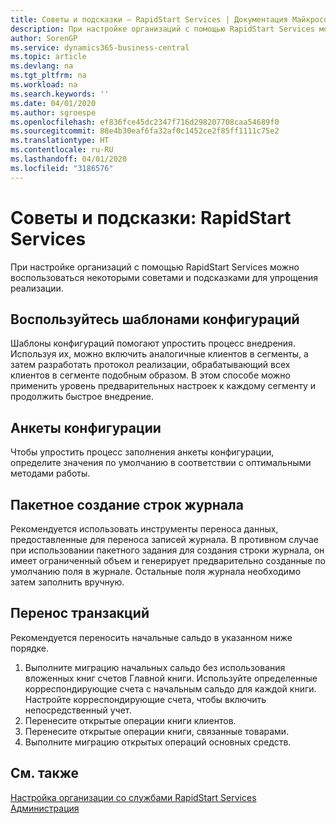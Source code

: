 ```yaml
---
title: Советы и подсказки — RapidStart Services | Документация Майкрософт
description: При настройке организаций с помощью RapidStart Services можно воспользоваться некоторыми советами и подсказками для упрощения реализации.
author: SorenGP
ms.service: dynamics365-business-central
ms.topic: article
ms.devlang: na
ms.tgt_pltfrm: na
ms.workload: na
ms.search.keywords: ''
ms.date: 04/01/2020
ms.author: sgroespe
ms.openlocfilehash: ef836fce45dc2347f716d298207708caa54689f0
ms.sourcegitcommit: 88e4b30eaf6fa32af0c1452ce2f85ff1111c75e2
ms.translationtype: HT
ms.contentlocale: ru-RU
ms.lasthandoff: 04/01/2020
ms.locfileid: "3186576"
---
```

# <a name="tips-and-tricks-rapidstart-services"></a>Советы и подсказки: RapidStart Services
При настройке организаций с помощью RapidStart Services можно воспользоваться некоторыми советами и подсказками для упрощения реализации.  

## <a name="take-advantage-of-configuration-templates"></a>Воспользуйтесь шаблонами конфигураций  
Шаблоны конфигураций помогают упростить процесс внедрения. Используя их, можно включить аналогичные клиентов в сегменты, а затем разработать протокол реализации, обрабатывающий всех клиентов в сегменте подобным образом. В этом способе можно применить уровень предварительных настроек к каждому сегменту и продолжить быстрое внедрение.  

## <a name="configuration-questionnaires"></a>Анкеты конфигурации  
Чтобы упростить процесс заполнения анкеты конфигурации, определите значения по умолчанию в соответствии с оптимальными методами работы.  

## <a name="batch-creation-of-journal-lines"></a>Пакетное создание строк журнала  
Рекомендуется использовать инструменты переноса данных, предоставленные для переноса записей журнала. В противном случае при использовании пакетного задания для создания строки журнала, он имеет ограниченный объем и генерирует предварительно созданные по умолчанию поля в журнале. Остальные поля журнала необходимо затем заполнить вручную.  

## <a name="migrating-transactions"></a>Перенос транзакций  
Рекомендуется переносить начальные сальдо в указанном ниже порядке. <!--Be aware that you cannot insert ledger entries directly. Instead you must use journals to post the journal lines--> 

1.  Выполните миграцию начальных сальдо без использования вложенных книг счетов Главной книги. Используйте определенные корреспондирующие счета с начальным сальдо для каждой книги. Настройте корреспондирующие счета, чтобы включить непосредственный учет.  
2.  Перенесите открытые операции книги клиентов.  <!--work on these-->
3.  Перенесите открытые операции книги, связанные товарами.  
4.  Выполните миграцию открытых операций основных средств.  

## <a name="see-also"></a>См. также  
[Настройка организации со службами RapidStart Services](admin-set-up-a-company-with-rapidstart.md)  
[Администрация](admin-setup-and-administration.md)
